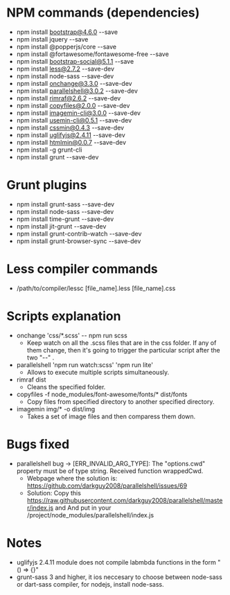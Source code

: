 # NPM commands (dependencies)
* npm install bootstrap@4.6.0 --save
* npm install jquery --save
* npm install @popperjs/core --save
* npm install @fortawesome/fontawesome-free --save
* npm install bootstrap-social@5.1.1 --save
* npm install less@2.7.2 --save-dev
* npm install node-sass --save-dev
* npm install onchange@3.3.0 --save-dev
* npm install parallelshell@3.0.2 --save-dev
* npm install rimraf@2.6.2 --save-dev
* npm install copyfiles@2.0.0 --save-dev
* npm install imagemin-cli@3.0.0 --save-dev
* npm install usemin-cli@0.5.1 --save-dev
* npm install cssmin@0.4.3 --save-dev
* npm install  uglifyjs@2.4.11 --save-dev
* npm install htmlmin@0.0.7 --save-dev
* npm install -g grunt-cli
* npm install grunt --save-dev

# Grunt plugins
* npm install grunt-sass --save-dev
* npm install node-sass --save-dev
* npm install time-grunt --save-dev
* npm install jit-grunt --save-dev
* npm install grunt-contrib-watch --save-dev
* npm install grunt-browser-sync --save-dev

# Less compiler commands
* /path/to/compiler/lessc [file_name].less [file_name].css

# Scripts explanation
* onchange 'css/*.scss' -- npm run scss
    * Keep watch on all the .scss files that are in the css folder. If any of them change, then it's going to trigger the particular script after the two "--" .
* parallelshell 'npm run watch:scss' 'npm run lite'
    * Allows to execute multiple scripts simultaneously.
* rimraf dist
    * Cleans the specified folder.
* copyfiles -f node_modules/font-awesome/fonts/* dist/fonts
    * Copy files from specified directory to another specified directory.
* imagemin img/* -o dist/img
    * Takes a set of image files and then comparess them down.

# Bugs fixed
* parallelshell bug -> [ERR_INVALID_ARG_TYPE]: The "options.cwd" property must be of type string. Received function wrappedCwd.
    * Webpage where the solution is: https://github.com/darkguy2008/parallelshell/issues/69
    * Solution: Copy this https://raw.githubusercontent.com/darkguy2008/parallelshell/master/index.js and And put in your /project/node_modules/parallelshell/index.js

# Notes
* uglifyjs 2.4.11 module does not compile labmbda functions in the form "() => {}"
* grunt-sass 3 and higher, it ios neccesary to choose between node-sass or dart-sass compiler, for nodejs, install node-sass.
